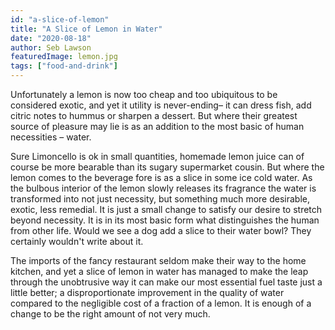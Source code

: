 ```yaml
---
id: "a-slice-of-lemon"
title: "A Slice of Lemon in Water"
date: "2020-08-18"
author: Seb Lawson
featuredImage: lemon.jpg
tags: ["food-and-drink"]
---
```

Unfortunately a lemon is now too cheap and too ubiquitous to be considered exotic, and yet it utility is never-ending– it can dress fish, add citric notes to hummus or sharpen a dessert. But where their greatest source of pleasure may lie is as an addition to the most basic of human necessities – water.

Sure Limoncello is ok in small quantities, homemade lemon juice can of course be more bearable than its sugary supermarket cousin. But where the lemon comes to the beverage fore is as a slice in some ice cold water. As the bulbous interior of the lemon slowly releases its fragrance the water is transformed into not just necessity, but something much more desirable, exotic, less remedial. It is just a small change to satisfy our desire to stretch beyond necessity. It is in its most basic form what distinguishes the human from other life. Would we see a dog add a slice to their water bowl? They certainly wouldn't write about it.

The imports of the fancy restaurant seldom make their way to the home kitchen, and yet a slice of lemon in water has managed to make the leap through the unobtrusive way it can make our most essential fuel taste just a little better; a disproportionate improvement in the quality of water compared to the negligible cost of a fraction of a lemon. It is enough of a change to be the right amount of not very much.  
